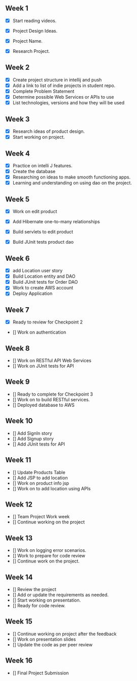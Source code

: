 ## Week 1
- [x] Start reading videos.
- [x] Project Design Ideas.
- [x] Project Name.
- [x] Research Project.


## Week 2

- [x] Create project structure in intellij and push
- [x]  Add a link to list of indie projects in student repo.
- [x]  Complete Problem Statement
- [x]  Determine possible Web Services or APIs to use
- [x]  List technologies, versions and how they will be used

## Week 3

- [x] Research ideas of product design.
- [x]  Start working on project.

## Week 4

- [x] Practice on intelli J features.
- [x]  Create the database
- [x]  Researching on ideas  to make smooth functioning apps.
- [x]  Learning and understanding on using dao on the project.

## Week 5

- [x] Work on edit product
- [x] Add Hibernate one-to-many relationships
- [x] Build servlets to edit product
- [x] Build JUnit tests product dao


## Week 6

- [X] add Location user story
- [X] Build Location entity and DAO
- [X] Build JUnit tests for Order DAO
- [X] Work to create AWS account
- [X] Deploy Application

## Week 7

- [X] Ready to review for Checkpoint 2
- [] Work on authentication 

## Week 8

- [] Work on RESTful API Web Services
- []  Work on JUnit tests for API

## Week 9

- [] Ready to complete for Checkpoint 3
- [] Work on to build RESTful services.
- [] Deployed database to AWS

## Week 10

- [] Add SignIn story
- [] Add Signup story
- [] Add JUnit tests for API

## Week 11

- [] Update Products Table
- [] Add JSP to add location
- [] Work on product info jsp
- [] Work on to add location using APIs

## Week 12

- []  Team Project Work week
- []   Continue working on the project


## Week 13

- [] Work on logging error scenarios.
- [] Work to prepare for code review
- [] Continue work on the project.


## Week 14

- [] Review the project
- [] Add or update the requirements as needed.
- [] Start working on presentation.
- [] Ready for code review.


## Week 15

- [] Continue working on project after the feedback
- [] Work on presentation slides
- [] Update the code as per peer review

## Week 16
- [] Final Project Submission


